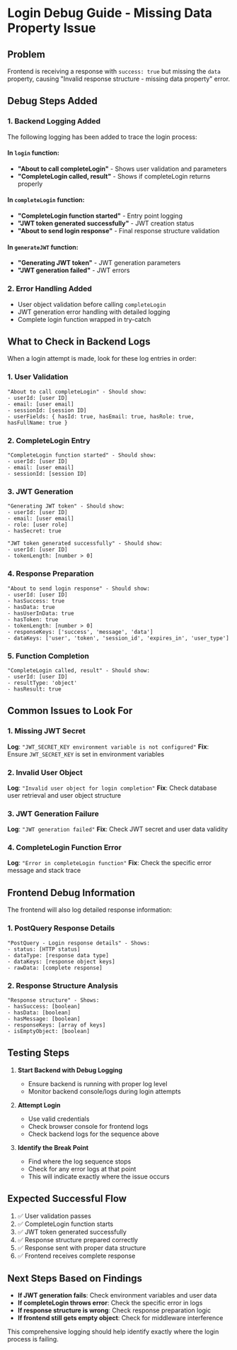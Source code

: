 # Login Debug Guide - Missing Data Property Issue

## Problem
Frontend is receiving a response with `success: true` but missing the `data` property, causing "Invalid response structure - missing data property" error.

## Debug Steps Added

### 1. Backend Logging Added
The following logging has been added to trace the login process:

#### In `login` function:
- **"About to call completeLogin"** - Shows user validation and parameters
- **"CompleteLogin called, result"** - Shows if completeLogin returns properly

#### In `completeLogin` function:
- **"CompleteLogin function started"** - Entry point logging
- **"JWT token generated successfully"** - JWT creation status
- **"About to send login response"** - Final response structure validation

#### In `generateJWT` function:
- **"Generating JWT token"** - JWT generation parameters
- **"JWT generation failed"** - JWT errors

### 2. Error Handling Added
- User object validation before calling `completeLogin`
- JWT generation error handling with detailed logging
- Complete login function wrapped in try-catch

## What to Check in Backend Logs

When a login attempt is made, look for these log entries in order:

### 1. User Validation
```
"About to call completeLogin" - Should show:
- userId: [user ID]
- email: [user email]
- sessionId: [session ID]
- userFields: { hasId: true, hasEmail: true, hasRole: true, hasFullName: true }
```

### 2. CompleteLogin Entry
```
"CompleteLogin function started" - Should show:
- userId: [user ID]
- email: [user email]
- sessionId: [session ID]
```

### 3. JWT Generation
```
"Generating JWT token" - Should show:
- userId: [user ID]
- email: [user email]
- role: [user role]
- hasSecret: true
```

```
"JWT token generated successfully" - Should show:
- userId: [user ID]
- tokenLength: [number > 0]
```

### 4. Response Preparation
```
"About to send login response" - Should show:
- userId: [user ID]
- hasSuccess: true
- hasData: true
- hasUserInData: true
- hasToken: true
- tokenLength: [number > 0]
- responseKeys: ['success', 'message', 'data']
- dataKeys: ['user', 'token', 'session_id', 'expires_in', 'user_type']
```

### 5. Function Completion
```
"CompleteLogin called, result" - Should show:
- userId: [user ID]
- resultType: 'object'
- hasResult: true
```

## Common Issues to Look For

### 1. Missing JWT Secret
**Log**: `"JWT_SECRET_KEY environment variable is not configured"`
**Fix**: Ensure `JWT_SECRET_KEY` is set in environment variables

### 2. Invalid User Object
**Log**: `"Invalid user object for login completion"`
**Fix**: Check database user retrieval and user object structure

### 3. JWT Generation Failure
**Log**: `"JWT generation failed"`
**Fix**: Check JWT secret and user data validity

### 4. CompleteLogin Function Error
**Log**: `"Error in completeLogin function"`
**Fix**: Check the specific error message and stack trace

## Frontend Debug Information

The frontend will also log detailed response information:

### 1. PostQuery Response Details
```
"PostQuery - Login response details" - Shows:
- status: [HTTP status]
- dataType: [response data type]
- dataKeys: [response object keys]
- rawData: [complete response]
```

### 2. Response Structure Analysis
```
"Response structure" - Shows:
- hasSuccess: [boolean]
- hasData: [boolean]
- hasMessage: [boolean]
- responseKeys: [array of keys]
- isEmptyObject: [boolean]
```

## Testing Steps

1. **Start Backend with Debug Logging**
   - Ensure backend is running with proper log level
   - Monitor backend console/logs during login attempts

2. **Attempt Login**
   - Use valid credentials
   - Check browser console for frontend logs
   - Check backend logs for the sequence above

3. **Identify the Break Point**
   - Find where the log sequence stops
   - Check for any error logs at that point
   - This will indicate exactly where the issue occurs

## Expected Successful Flow

1. ✅ User validation passes
2. ✅ CompleteLogin function starts
3. ✅ JWT token generated successfully
4. ✅ Response structure prepared correctly
5. ✅ Response sent with proper data structure
6. ✅ Frontend receives complete response

## Next Steps Based on Findings

- **If JWT generation fails**: Check environment variables and user data
- **If completeLogin throws error**: Check the specific error in logs
- **If response structure is wrong**: Check response preparation logic
- **If frontend still gets empty object**: Check for middleware interference

This comprehensive logging should help identify exactly where the login process is failing.

